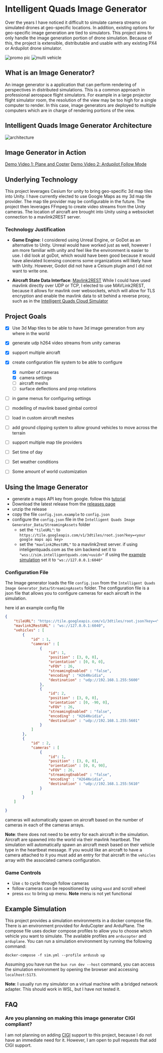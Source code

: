 # Intelligent Quads Image Generator

Over the years I have noticed it difficult to simulate camera streams on simulated drones at geo-specific locations. In addition, existing options for geo-specific image generation are tied to simulators. This project aims to only handle the image generation portion of drone simulation. Because of this, the project is extensible, distributable and usable with any existing PX4 or Ardupilot drone simulator. 

![promo pic](imgs/promo.PNG)
![multi vehicle](imgs/multi-vehicle.PNG)

## What is an Image Generator?

An image generator is a application that can perform rendering of perspectives in distributed simulations. This is a common approach in professional aerospace flight simulators. For example in a large projector flight simulator room, the resolution of the view may be too high for a single computer to render. In this case, image generators are deployed to multiple computers which are in charge of rendering portions of the view.

## Intelligent Quads Image Generator Architecture

![architecture](imgs/IQ-Image-Generator.png)

## Image Generator in Action

[Demo Video 1: Plane and Copter](https://drive.google.com/file/d/1C7zh7yaCywoVYKrR8HzJPFbLfvuoXEst/view?usp=sharing)
[Demo Video 2: Ardupilot Follow Mode](https://drive.google.com/file/d/179BizkFQe_oQkucMbuEu0llfekSWWDEe/view?usp=sharing)

## Underlying Technology

This project leverages Cesium for unity to bring geo-specific 3d map tiles into Unity. I have currently elected to use Google Maps as my 3d map tile provider. The map tile provider may be configurable in the future. The project then leverages FFmpeg to create video streams from the Unity cameras. The location of aircraft are brought into Unity using a websocket connection to a mavlink2REST server. 

### Technology Justification

- **Game Engine**: I considered using Unreal Engine, or GoDot as an alternative to Unity. Unreal would have worked just as well, however I am more familiar with unity and feel like the environment is easier to use. I did look at goDot, which would have been good because it would have alieviated licensing concerns some organizations will likely have with Unity. However, Godot did not have a Ceisum plugin and I did not want to write one.

- **Aircraft State Data Interface**: [Mavlink2REST](https://github.com/mavlink/mavlink2rest) While I could have used mavlink directly over UDP or TCP, I elected to use MAVLink2REST, because it allows for mavlink over websockets, which will allow for TLS encryption and enable the mavlink data to sit behind a reverse proxy, such as in the [Intelligent Quads Cloud Simulator](https://www.intelligentquads.com)


## Project Goals

- [x] Use 3d Map tiles to be able to have 3d image generation from any where in the world
- [x] generate udp h264 video streams from unity cameras
- [x] support multiple aircraft
- [x] create configuration file system to be able to configure
    - [x] number of cameras
    - [x] camera settings
    - [ ] aircraft meshs 
    - [ ] surface deflections and prop rotations
- [ ] in game menus for configuring settings
- [ ] modelling of mavlink based gimbal control
- [ ] load in custom aircraft meshes
- [ ] add ground clipping system to allow ground vehicles to move across the terrain
- [ ] support multiple map tile providers
- [ ] Set time of day
- [ ] Set weather conditions
- [ ] Some amount of world customization


## Using the Image Generator

- generate a maps API key from google. follow this [tutorial](https://youtu.be/u6wW5ZIIrpc?si=m64pGFGyKjVAmcvR&t=100) 
- Download the latest release from the [releases page](https://github.com/ericjohnson97/iq_image_generator/releases)
- unzip the release
- copy the file `config.json.example` to `config.json`
- configure the `config.json` file in the `Intelligent Quads Image Generator_Data/StreamingAssets` folder
    - set the `"tileURL"`:  to `https://tile.googleapis.com/v1/3dtiles/root.json?key=<your google maps api key>`
    - set the `"mavlink2RestURL"` to a mavlink2rest server. if using inteligentquads.com as the sim backend set it to `"wss://sim.intelligentquads.com/<uuid>"` if using the [example simulation](#Example-Simulation) set it to `"ws://127.0.0.1:6040"`


### Configuration File

The Image generator loads the file `config.json` from the `Intelligent Quads Image Generator_Data/StreamingAssets` folder. The configuration file is a json file that allows you to configure cameras for each aircraft in the simulation. 

here id an example config file

```json
{
    "tileURL": "https://tile.googleapis.com/v1/3dtiles/root.json?key=<YOUR_API_KEY>",
    "mavlink2RestURL" : "ws://127.0.0.1:6040",
    "vehicles" : [
        {
            "id" : 1,
            "cameras" : [
                {
                    "id": 1,
                    "position" : [3, 0, 0],
                    "orientation" : [0, 0, 0],
                    "vFOV" : 26,
                    "streamingEnabled" : "false",
                    "encoding" : "H264Nvidia",
                    "destination" : "udp://192.168.1.255:5600"
                },
                {
                    "id": 2,
                    "position" : [3, 0, 0],
                    "orientation" : [0, -90, 0],
                    "vFOV" : 26,
                    "streamingEnabled" : "false",
                    "encoding" : "H264Nvidia",
                    "destination" : "udp://192.168.1.255:5601"
                }
            ]
        },
        {
            "id" : 2,
            "cameras" : [
                {
                    "id": 1,
                    "position" : [3, 0, 0],
                    "orientation" : [0, 0, 90],
                    "vFOV" : 26,
                    "streamingEnabled" : "false",
                    "encoding" : "H264Nvidia",
                    "destination" : "udp://192.168.1.255:5610"
                }
            ]
        }
    ]

}
```

cameras will automatically spawn on aircraft based on the number of cameras in each of the cameras arrays.

**Note**: there does not need to be entry for each aircraft in the simulation. Aircraft are spawned into the world via their mavlink heartbeat. The simulation will automatically spawn an aircraft mesh based on their vehicle type in the heartbeat message. If you would like an aircraft to have a camera attached to it you must add an entry for that aircraft in the `vehicles` array with the associated camera configuration. 

### Game Controls

- Use `c` to cycle through follow cameras
- follow cameras can be repositioned by using `wasd` and scroll wheel
- press `esc` to bring up menu. **Note** menu is not yet functional


## Example Simulation

This project provides a simulation environments in a docker compose file. There is an environment provided for ArduCopter and ArduPlane. The compose file uses docker compose profiles to allow you to choose which vehicle you want to simulate. The available profiles are  `arducopter` and `arduplane`. You can run a simulation environment by running the following command:

```
docker-compose -f sim.yml --profile ardusub up
```

Assuming you have run the `bun run dev --host` command, you can access the simulation environment by opening the browser and accessing `localhost:5173`.

**Note**: I usually run my simulator on a virtual machine with a bridged network adapter. This should work in WSL, but I have not tested it.

## FAQ

### Are you planning on making this image generator CIGI compliant?

I am not planning on adding [CIGI](https://en.wikipedia.org/wiki/Common_Image_Generator_Interface) support to this project, because I do not have an immediate need for it. However, I am open to pull requests that add CIGI support.
